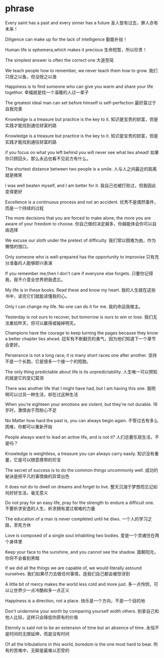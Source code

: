 # phrase

Every saint has a past and every sinner has a future
圣人皆有过去，罪人亦有未来！

Diligence can make up for the lack of intelligence
勤能补拙！

Human life is ephemera,which makes it precious
生命短暂，所以珍贵！

The simplest answer is often the correct one
大道至简

We teach people how to remember, we never teach them how to grow.
我们只授之以鱼，但没授之以渔

Happiness is to find someone who can give you warm and share your life togethor.
幸福就是找一个温暖的人过一辈子

The greatest ideal man can set before himself is self-perfection
最好莫过于自我完善

Knowledge is a treasure but practice is the key to it.
知识是宝贵的财富，但是实践才能找到通往财富的路

Knowledge is a treasure but practice is the key to it.
知识是宝贵的财富，但是实践才能找到通往财富的路

if you focus on what you left behind you will never see what lies ahead!
如果你只顾回头，那么永远也看不见前方有什么。

The shortest distance between two people is a smile.
人与人之间最近的距离就是微笑

I was well beaten myself, and I am better for it.
我自己也被打败过，但我因此变得更好

Excellence is a continuous process and not an accident.
优秀不是偶然事件，而是一个持续的过程

The more decisions that you are forced to make alone,
the more you are aware of your freedom to choose.
你自己做的决定越多，你越能体会你可以自由选择

We excuse our sloth under the pretext of difficulty.
我们常以困难为由，作为懒惰的借口。

Only someone who is well-prepared has the opportunity to improvise
只有充分准备的人能够即兴表演

If you remember me,then I don't care if everyone else forgets.
只要你记得我，我不介意全世界把我遗忘。

My life is in these books. Read these and know my heart.
我的人生就在这些书中，读完它们就能读懂我的心。

Only I can change my life. No one can do it for me.
我的命运我做主。

Yesterday is not ours to recover, but tomorrow is ours to win or lose.
我们无法重拾昨天，但可以赢得或输掉明天。

Champions have the courage to keep turning the pages because they know a better chapter lies ahead.
冠军有不断翻页的勇气，因为他们知道下一个章节会更好。

Perserance is not a long race; it is many short races one after another.
坚持不是一个长跑，它是很多一个接一个的短跑。

The only thing predictable about life is its unpredictability.
人生唯一可以预知的就是它的变幻莫测

There was another life that I might have had, but I am having this one.
我明明可以过另一种生活，却在过这种生活

When you're eighteen your emotions are violent, but they're not durable.
18岁时，激情由于而耐心不足

No Matter how hard the past is, you can always begin again.
不管过去有多么困难，你都可以重新开始

People always want to lead an active life, and is not it?
人们总要乐观生活，不是吗？

Knowledge is weightless, a treasure you can always carry easily.
知识没有重量，它是可以随意携带的珍宝

The secret of success is to do the common things uncommonly well.
成功的秘诀是把平凡的事情做的异常出色

It does not do to dwell on dreams and forget to live.
整天沉溺于梦想而忘记如何好好生活，毫无意义

Do not pray for an easy life, pray for the strength to endure a difficult one.
不要祈求安逸的人生，祈求拥有渡过艰难的力量

The education of a man is never completed until he diws.
一个人的学习之路，至死方休

Love is composed of a single soul inhabiting two bodies.
爱是一个灵魂住在两个身体里

Keep your face to the sunshine, and you cannot see the shadow.
面朝阳光，你将不会看到黑暗

If we did all the things we are capable of, we would literally astound ourselves.
我们如果尽力去做任何事情，连我们自己都会被惊讶到

A little bit of mercy makes the world less cold and more just.
多一点怜悯，可以让世界少一点冷酷和多一点正义

Happiness is a direction, not a place.
快乐是一个方向，不是一个目的地

Don't undermine your worth by comparing yourself width others.
别拿自己和他人比较，这样只会降低你原有的价值

Eternity is said not to be an extension of time but an absence of time.
永恒不是时间的无限延伸，而是没有时间

Of all the tribulations in this world, boredom is the one most hard to bear.
所有的苦难中，无聊是最难以忍受的
